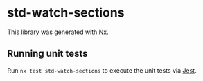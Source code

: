 # std-watch-sections

This library was generated with [Nx](https://nx.dev).

## Running unit tests

Run `nx test std-watch-sections` to execute the unit tests via [Jest](https://jestjs.io).
